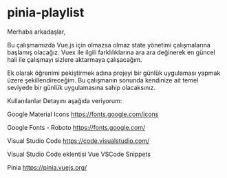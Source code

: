 # pinia-playlist

Merhaba arkadaşlar,

Bu çalışmamızda Vue.js için olmazsa olmaz state yönetimi çalışmalarına başlamış olacağız. Vuex ile ilgili farklılıklarına ara ara değinerek en güncel hali ile çalışmayı sizlere aktarmaya çalışacağım.

Ek olarak öğrenimi pekiştirmek adına projeyi bir günlük uygulaması yapmak üzere şekillendireceğim. Bu çalışmanın sonunda kendinize ait temel seviyede bir günlük uygulamasına sahip olacaksınız.

Kullanılanlar Detayını aşağıda veriyorum:

Google Material Icons
https://fonts.google.com/icons

Google Fonts - Roboto
https://fonts.google.com/

Visual Studio Code
https://code.visualstudio.com/

Visual Studio Code eklentisi
Vue VSCode Snippets

Pinia
https://pinia.vuejs.org/

